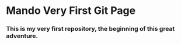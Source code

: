 # Mando Very First Git Page
### This is my very first repository, the beginning of this great adventure.
